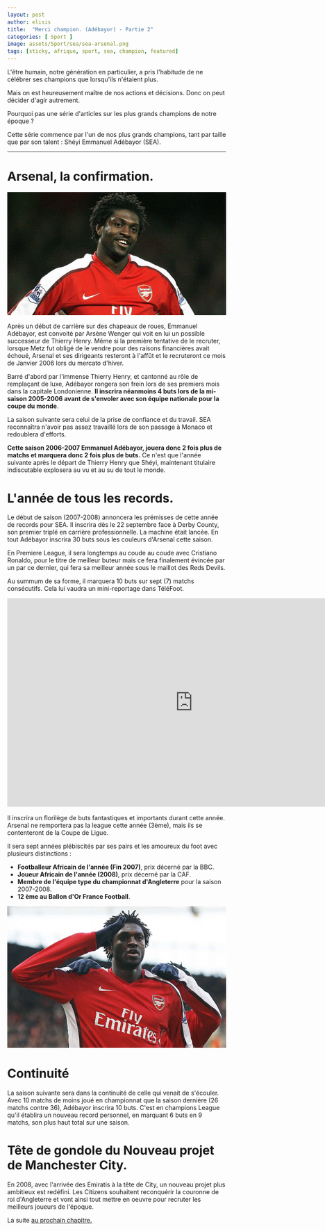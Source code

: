```yaml
---
layout: post
author: elisis
title:  "Merci champion. (Adébayor) - Partie 2"
categories: [ Sport ]
image: assets/Sport/sea/sea-arsenal.png
tags: [sticky, afrique, sport, sea, champion, featured]
---
```



L'être humain, notre génération en particulier, a pris l'habitude de ne célébrer ses champions que lorsqu'ils n'étaient plus.

Mais on est heureusement maître de nos actions et décisions. Donc on peut décider d'agir autrement.

Pourquoi pas une série d'articles sur les plus grands champions de notre époque ?

Cette série commence par l'un de nos plus grands champions, tant par taille que par son talent : Shéyi Emmanuel Adébayor (SEA).

--- 

# Arsenal, la confirmation.

![SEA, Arsenal](/assets/Sport/sea/sea-arsenal-2.jpg)

Après un début de carrière sur des chapeaux de roues, Emmanuel Adébayor, est convoité par Arsène Wenger qui voit en lui un possible successeur de Thierry Henry. Même si la première tentative de le recruter, lorsque Metz fut obligé de le vendre pour des raisons financières avait échoué, Arsenal et ses dirigeants resteront à l'affût et le recruteront ce mois de Janvier 2006 lors du mercato d'hiver.

Barré d'abord par l'immense Thierry Henry, et cantonné au rôle de remplaçant de luxe, Adébayor rongera son frein lors de ses premiers mois dans la capitale Londonienne. **Il inscrira néanmoins 4 buts lors de la mi-saison 2005-2006 avant de s'envoler avec son équipe nationale pour la coupe du monde**.

La saison suivante sera celui de la prise de confiance et du travail. SEA reconnaîtra n'avoir pas assez travaillé lors de son passage à Monaco et redoublera d'efforts. 

**Cette saison 2006-2007 Emmanuel Adébayor, jouera donc 2 fois plus de matchs et marquera donc 2 fois plus de buts.**
Ce n'est que l'année suivante après le départ de Thierry Henry que Shéyi, maintenant titulaire indiscutable explosera au vu et au su de tout le monde.

# L'année de tous les records.

Le début de saison (2007-2008) annoncera les prémisses de cette année de records pour SEA. Il inscrira dès le 22 septembre face à Derby County, son premier triplé en carrière professionnelle. La machine était lancée. En tout Adébayor inscrira 30 buts sous les couleurs d'Arsenal cette saison. 

En Premiere League, il sera longtemps au coude au coude avec Cristiano Ronaldo, pour le titre de meilleur buteur mais ce fera finalement évincée par un par ce dernier, qui fera sa meilleur année sous le maillot des Reds Devils.

Au summum de sa forme, il marquera 10 buts sur sept (7) matchs consécutifs. Cela lui vaudra un mini-reportage dans TéléFoot.

<iframe width="853" height="480" src="https://www.youtube.com/embed/pzvdsJf_88U" frameborder="0" allow="accelerometer; autoplay; encrypted-media; gyroscope; picture-in-picture" allowfullscreen></iframe>

Il inscrira un florilège de buts fantastiques et importants durant cette année. Arsenal ne remportera pas la league cette année (3ème), mais ils se contenteront de la Coupe de Ligue. 

Il sera sept années plébiscités par ses pairs et les amoureux du foot avec plusieurs distinctions :
* **Footballeur Africain de l'année (Fin 2007)**, prix décerné par la BBC.
* **Joueur Africain de l'année (2008)**, prix décerné par la CAF.
* **Membre de l'équipe type du championnat d'Angleterre** pour la saison 2007-2008.
* **12 ème au Ballon d'Or France Football**.

![SEA, celebrating goal.](/assets/Sport/sea/sea-arsenal-3.jpg)


# Continuité

La saison suivante sera dans la continuité de celle qui venait de s'écouler. Avec 10 matchs de moins joué en championnat que la saison dernière (26 matchs contre 36), Adébayor inscrira 10 buts. C'est en champions League qu'il établira un nouveau record personnel, en marquant 6 buts en 9 matchs, son plus haut total sur une saison.

# Tête de gondole du Nouveau projet de Manchester City.

En 2008, avec l'arrivée des Emiratis à la tête de City, un nouveau projet plus ambitieux est redéfini. Les Citizens souhaitent reconquérir la couronne de roi d'Angleterre et vont ainsi tout mettre en oeuvre pour recruter les meilleurs joueurs de l'époque.

La suite [au prochain chapitre.](/tags.html#sea)

